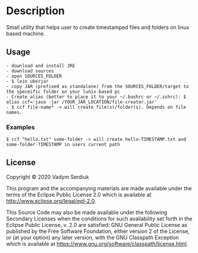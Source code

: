 # Description

Small utility that helps user to create timestamped files and folders on linux based machine.

## Usage

    - download and install JRE
    - download sources
    - open SOURCES_FOLDER
    - $ lein uberjar
    - copy JAR (prefixed as standalone) from the SOURCES_FOLDER/target to the speceific folder on your lunix-based pc
    - Create alias (better to place it to your ~/.bashrc or ~/.zshrc): $ alias ccf='java -jar /YOUR_JAR_LOCATION/file-creator.jar'
    - $ ccf file-name* -> will create file(s)/folder(s). Depends on file names.
    
### Examples

    $ ccf "hello.txt" some-folder -> will create hello-TIMESTAMP.txt and some-folder-TIMESTAMP in users current path

## License

Copyright © 2020 Vadym Serdiuk

This program and the accompanying materials are made available under the
terms of the Eclipse Public License 2.0 which is available at
http://www.eclipse.org/legal/epl-2.0.

This Source Code may also be made available under the following Secondary
Licenses when the conditions for such availability set forth in the Eclipse
Public License, v. 2.0 are satisfied: GNU General Public License as published by
the Free Software Foundation, either version 2 of the License, or (at your
option) any later version, with the GNU Classpath Exception which is available
at https://www.gnu.org/software/classpath/license.html.
